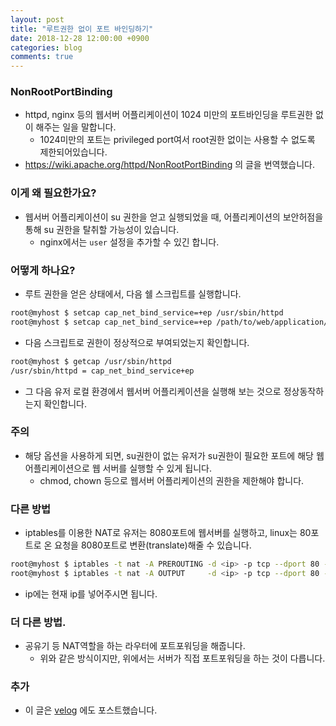 ```yaml
---
layout: post
title: "루트권한 없이 포트 바인딩하기"
date: 2018-12-28 12:00:00 +0900
categories: blog
comments: true
---
```


### NonRootPortBinding
- httpd, nginx 등의 웹서버 어플리케이션이 1024 미만의 포트바인딩을 루트권한 없이 해주는 일을 말합니다.
  - 1024미만의 포트는 privileged port여서 root권한 없이는 사용할 수 없도록 제한되어있습니다.
- https://wiki.apache.org/httpd/NonRootPortBinding 의 글을 번역했습니다.

### 이게 왜 필요한가요?
- 웹서버 어플리케이션이 su 권한을 얻고 실행되었을 때, 어플리케이션의 보안허점을 통해 su 권한을 탈취할 가능성이 있습니다.
  - nginx에서는 `user` 설정을 추가할 수 있긴 합니다.

### 어떻게 하나요?
- 루트 권한을 얻은 상태에서, 다음 쉘 스크립트를 실행합니다.
```sh
root@myhost $ setcap cap_net_bind_service=+ep /usr/sbin/httpd
root@myhost $ setcap cap_net_bind_service=+ep /path/to/web/application/bin
```
- 다음 스크립트로 권한이 정상적으로 부여되었는지 확인합니다.
```sh
root@myhost $ getcap /usr/sbin/httpd
/usr/sbin/httpd = cap_net_bind_service+ep
```
- 그 다음 유저 로컬 환경에서 웹서버 어플리케이션을 실행해 보는 것으로 정상동작하는지 확인합니다.

### 주의
- 해당 옵션을 사용하게 되면, su권한이 없는 유저가 su권한이 필요한 포트에 해당 웹어플리케이션으로 웹 서버를 실행할 수 있게 됩니다.
  - chmod, chown 등으로 웹서버 어플리케이션의 권한을 제한해야 합니다.

### 다른 방법
- iptables를 이용한 NAT로 유저는 8080포트에 웹서버를 실행하고, linux는 80포트로 온 요청을 8080포트로 변환(translate)해줄 수 있습니다.
```sh
root@myhost $ iptables -t nat -A PREROUTING -d <ip> -p tcp --dport 80 -m addrtype --dst-type LOCAL -j DNAT --to-destination <ip>:8080
root@myhost $ iptables -t nat -A OUTPUT     -d <ip> -p tcp --dport 80 -m addrtype --dst-type LOCAL -j DNAT --to-destination <ip>:8080
```
- ip에는 현재 ip를 넣어주시면 됩니다.

### 더 다른 방법.
- 공유기 등 NAT역할을 하는 라우터에 포트포워딩을 해줍니다.
  - 위와 같은 방식이지만, 위에서는 서버가 직접 포트포워딩을 하는 것이 다릅니다.

### 추가
- 이 글은 [velog](https://velog.io/@widian/%EB%A3%A8%ED%8A%B8%EA%B6%8C%ED%95%9C-%EC%97%86%EC%9D%B4-%ED%8F%AC%ED%8A%B8-%EB%B0%94%EC%9D%B8%EB%94%A9%ED%95%98%EA%B8%B0) 에도 포스트했습니다.
